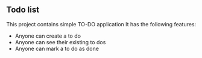 ## Todo list

This project contains simple TO-DO application
It has the following features:

- Anyone can create a to do
- Anyone can see their existing to dos
- Anyone can mark a to do as done